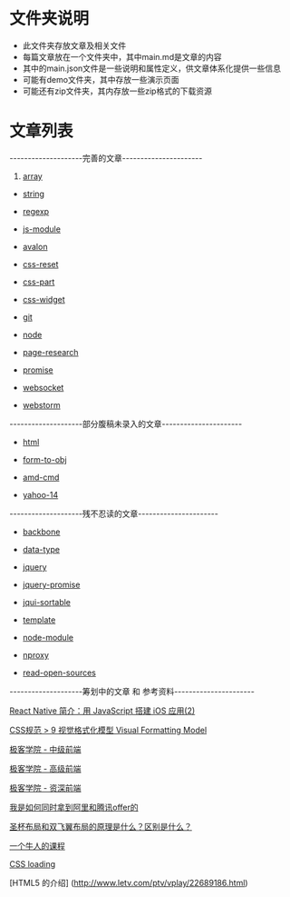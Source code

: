 # 文件夹说明

- 此文件夹存放文章及相关文件
- 每篇文章放在一个文件夹中，其中main.md是文章的内容
- 其中的main.json文件是一些说明和属性定义，供文章体系化提供一些信息
- 可能有demo文件夹，其中存放一些演示页面
- 可能还有zip文件夹，其内存放一些zip格式的下载资源

# 文章列表

--------------------完善的文章----------------------

1. [array](array/main.md)

- [string](string/main.md)

- [regexp](regexp/main.md)

- [js-module](js-module/main.md)

- [avalon](avalon/main.md)

- [css-reset](css-reset/main.md)

- [css-part](css-part/main.md)

- [css-widget](css-widget/main.md)

- [git](git/main.md)

- [node](node/main.md)

- [page-research](page-research/main.md)

- [promise](promise/main.md)

- [websocket](websocket/main.md)

- [webstorm](webstorm/main.md)

--------------------部分腹稿未录入的文章----------------------

- [html](html/main.md)

- [form-to-obj](form-to-obj/main.md)

- [amd-cmd](amd-cmd/main.md)

- [yahoo-14](yahoo-14/main.md)

--------------------残不忍读的文章----------------------

- [backbone](backbone/main.md)

- [data-type](data-type/main.md)

- [jquery](jquery/main.md)

- [jquery-promise](jquery-promise/main.md)

- [jqui-sortable](jqui-sortable/main.md)

- [template](template/main.md)

- [node-module](node-module/main.md)

- [nproxy](nproxy/main.md)

- [read-open-sources](read-open-sources/main.md)

--------------------筹划中的文章 和 参考资料----------------------

[React Native 简介：用 JavaScript 搭建 iOS 应用(2)](http://segmentfault.com/a/1190000003088452)

[CSS规范 > 9 视觉格式化模型 Visual Formatting Model](http://segmentfault.com/a/1190000003096320)

[极客学院 - 中级前端](http://www.jikexueyuan.com/course/834.html)

[极客学院 - 高级前端](http://www.jikexueyuan.com/course/1248_1.html?ss=1)

[极客学院 - 资深前端](http://www.jikexueyuan.com/course/1643.html)

[我是如何同时拿到阿里和腾讯offer的](http://segmentfault.com/a/1190000002627927)

[圣杯布局和双飞翼布局的原理是什么？区别是什么？](http://segmentfault.com/q/1010000002709305)

[一个牛人的课程](http://my.jikexueyuan.com/ijasonzj/)

[CSS loading](http://www.jikexueyuan.com/course/1890.html)

[HTML5 的介绍] (http://www.letv.com/ptv/vplay/22689186.html)
